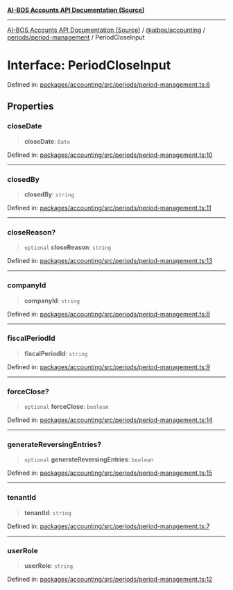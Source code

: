[**AI-BOS Accounts API Documentation (Source)**](../../../../../README.md)

***

[AI-BOS Accounts API Documentation (Source)](../../../../../README.md) / [@aibos/accounting](../../../README.md) / [periods/period-management](../README.md) / PeriodCloseInput

# Interface: PeriodCloseInput

Defined in: [packages/accounting/src/periods/period-management.ts:6](https://github.com/pohlai88/accounts/blob/48103fb36d28b2b9bfb33472b6de2f719773cde9/packages/accounting/src/periods/period-management.ts#L6)

## Properties

### closeDate

> **closeDate**: `Date`

Defined in: [packages/accounting/src/periods/period-management.ts:10](https://github.com/pohlai88/accounts/blob/48103fb36d28b2b9bfb33472b6de2f719773cde9/packages/accounting/src/periods/period-management.ts#L10)

***

### closedBy

> **closedBy**: `string`

Defined in: [packages/accounting/src/periods/period-management.ts:11](https://github.com/pohlai88/accounts/blob/48103fb36d28b2b9bfb33472b6de2f719773cde9/packages/accounting/src/periods/period-management.ts#L11)

***

### closeReason?

> `optional` **closeReason**: `string`

Defined in: [packages/accounting/src/periods/period-management.ts:13](https://github.com/pohlai88/accounts/blob/48103fb36d28b2b9bfb33472b6de2f719773cde9/packages/accounting/src/periods/period-management.ts#L13)

***

### companyId

> **companyId**: `string`

Defined in: [packages/accounting/src/periods/period-management.ts:8](https://github.com/pohlai88/accounts/blob/48103fb36d28b2b9bfb33472b6de2f719773cde9/packages/accounting/src/periods/period-management.ts#L8)

***

### fiscalPeriodId

> **fiscalPeriodId**: `string`

Defined in: [packages/accounting/src/periods/period-management.ts:9](https://github.com/pohlai88/accounts/blob/48103fb36d28b2b9bfb33472b6de2f719773cde9/packages/accounting/src/periods/period-management.ts#L9)

***

### forceClose?

> `optional` **forceClose**: `boolean`

Defined in: [packages/accounting/src/periods/period-management.ts:14](https://github.com/pohlai88/accounts/blob/48103fb36d28b2b9bfb33472b6de2f719773cde9/packages/accounting/src/periods/period-management.ts#L14)

***

### generateReversingEntries?

> `optional` **generateReversingEntries**: `boolean`

Defined in: [packages/accounting/src/periods/period-management.ts:15](https://github.com/pohlai88/accounts/blob/48103fb36d28b2b9bfb33472b6de2f719773cde9/packages/accounting/src/periods/period-management.ts#L15)

***

### tenantId

> **tenantId**: `string`

Defined in: [packages/accounting/src/periods/period-management.ts:7](https://github.com/pohlai88/accounts/blob/48103fb36d28b2b9bfb33472b6de2f719773cde9/packages/accounting/src/periods/period-management.ts#L7)

***

### userRole

> **userRole**: `string`

Defined in: [packages/accounting/src/periods/period-management.ts:12](https://github.com/pohlai88/accounts/blob/48103fb36d28b2b9bfb33472b6de2f719773cde9/packages/accounting/src/periods/period-management.ts#L12)
